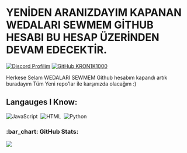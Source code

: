 # YENİDEN ARANIZDAYIM KAPANAN WEDALARI SEWMEM GİTHUB HESABI BU HESAP ÜZERİNDEN DEVAM EDECEKTİR.
[![Discord Profilim](https://lanyard.cnrad.dev/api/1108498175653859358)](https://discord.com/users/1108498175653859358)
[![GitHub KRON1K1000](https://img.shields.io/github/followers/KRON1K1000?label=follow&style=social)](https://github.com/KRON1K1000)&nbsp;

Herkese Selam WEDALARI SEWMEM Github hesabım kapandı artık buradayım
Tüm Yeni repo'lar ile karşınızda olacağım :)
## Langauges I Know:
![JavaScript](https://img.shields.io/badge/-JavaScript-05122A?style=flat&logo=javascript)&nbsp;
![HTML](https://img.shields.io/badge/-HTML-05122A?style=flat&logo=HTML5)&nbsp;
![Python](https://img.shields.io/badge/-python-05122A?style=flat&logo=python)&nbsp;

<h3 align="left">:bar_chart: GitHub Stats:</h3>
<p align="left">
<img src="https://github-profile-trophy.vercel.app/?username=KRON1K1000&theme=radical" />
</p>
